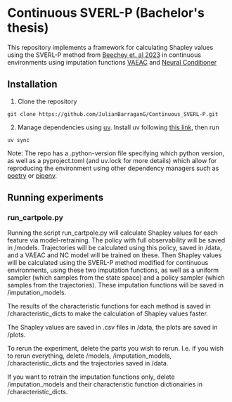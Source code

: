 # Continuous SVERL-P (Bachelor's thesis)

This repository implements a framework for calculating Shapley values using the SVERL-P method from [Beechey et. al 2023](https://arxiv.org/pdf/2306.05810) in continuous environments using imputation functions [VAEAC](https://arxiv.org/pdf/1806.02382) and [Neural Conditioner](https://arxiv.org/pdf/1902.08401)

## Installation

1. Clone the repository
```
git clone https://github.com/JulianBarraganG/Continuous_SVERL-P.git
```

2. Manage dependencies using [uv](https://docs.astral.sh/uv/). Install uv following [this link](https://docs.astral.sh/uv/getting-started/installation/#standalone-installer), then run
```
uv sync
```

Note: The repo has a .python-version file specifying which python version, as well as a pyproject.toml (and uv.lock for more details) which allow for reproducing the environment using other dependency managers such as [poetry](https://python-poetry.org/) or [pipenv](https://pipenv.pypa.io/en/latest/).

## Running experiments 

### run_cartpole.py
Running the script run_cartpole.py will calculate Shapley values for each feature via model-retraining. The policy with full observability will be saved in /models. Trajectories will be calculated using this policy, saved in /data, and a VAEAC and NC model will be trained on these. Then Shapley values will be calculated using the SVERL-P method modified for continuous environments, using these two imputation functions, as well as a uniform sampler (which samples from the state space) and a policy sampler (which samples from the trajectories). These imputation functions will be saved in /imputation_models. 

The results of the characteristic functions for each method is saved in /characteristic_dicts to make the calculation of Shapley values faster. 

The Shapley values are saved in .csv files in /data, the plots are saved in /plots. 

To rerun the experiment, delete the parts you wish to rerun. I.e. if you wish to rerun everything, delete /models, /imputation_models, /characteristic_dicts and the trajectories saved in /data. 

If you want to retrain the imputation functions only, delete /imputation_models and their characteristic function dictionairies in /characteristic_dicts. 

